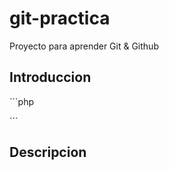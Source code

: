 # git-practica
Proyecto para aprender Git &amp; Github

## Introduccion

´´´php
<?php
  phpinfo();
  ?>
  ´´´
  ## Descripcion

